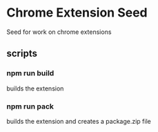# Chrome Extension Seed
Seed for work on chrome extensions


## scripts
### npm run build
builds the extension

### npm run pack
builds the extension and creates a package.zip file